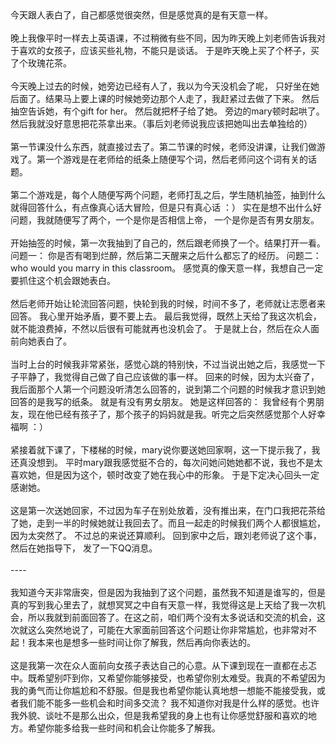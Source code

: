 <div id="sina_keyword_ad_area2" class="articalContent  ">
			<div>今天跟人表白了，自己都感觉很突然，但是感觉真的是有天意一样。</DIV>
<div><br /></DIV>
<div>晚上我像平时一样去上英语课，不过稍微有些不同，因为昨天晚上刘老师告诉我对于喜欢的女孩子，应该买些礼物，不能只是谈话。
于是昨天晚上买了个杯子，买了个玫瑰花茶。</DIV>
<div><br /></DIV>
<div>今天晚上过去的时候，她旁边已经有人了，我以为今天没机会了呢，
只好坐在她后面了。结果马上要上课的时候她旁边那个人走了，我赶紧过去做了下来。 然后抽空告诉她，有个gift for her。
然后就把杯子给了她。 旁边的mary顿时起哄了。 然后我就没好意思把花茶拿出来。（事后刘老师说我应该把她叫出去单独给的）</DIV>
<div><br /></DIV>
<div>
第一节课没什么东西，就直接过去了。第二节课的时候，老师没讲课，让我们做游戏了。第一个游戏是在老师给的纸条上随便写个词，然后老师问这个词有关的话题。</DIV>
<div><br /></DIV>
<div>第二个游戏是，每个人随便写两个问题，老师打乱之后，学生随机抽签，抽到什么就得回答什么，有点像真心话大冒险，但是只有真心话
：） 实在是想不出什么好问题，我就随便写了两个，一个是你是否相信上帝， 一个是你是否有男女朋友。</DIV>
<div><br /></DIV>
<div>开始抽签的时候，第一次我抽到了自己的，然后跟老师换了一个。结果打开一看。 问题一：
你是否有喝到烂醉，然后第二天醒来之后什么都忘了的经历。 问题二： who would you marry in this
classroom。 感觉真的像天意一样，我想自己一定要抓住这个机会跟她表白。</DIV>
<div><br /></DIV>
<div>然后老师开始让轮流回答问题，快轮到我的时候，时间不多了，老师就让志愿者来回答。 我心里开始矛盾，要不要上去。
最后我觉得，既然上天给了我这次机会，就不能浪费掉，不然以后很有可能就再也没机会了。 于是就上台，然后在众人面前向她表白了。</DIV>
<div><br /></DIV>
<div>当时上台的时候我非常紧张，感觉心跳的特别快，不过当说出她之后，我感觉一下子平静了，我觉得自己做了自己应该做的事一样。
回来的时候，因为太兴奋了，我后面那个人第一个问题没听清怎么回答的，说到第二个问题的时候我才意识到她回答的是我写的纸条。
就是有没有男女朋友。 她是这样回答的： 我曾经有个男朋友，现在他已经有孩子了，那个孩子的妈妈就是我。听完之后突然感觉那个人好幸福啊
：）</DIV>
<div><br /></DIV>
<div>紧接着就下课了，下楼梯的时候，mary说你要送她回家啊，这一下提示我了，我还真没想到。
平时mary跟我感觉挺不合的，每次问她问她她都不说，我也不是太喜欢她，但是因为这个，顿时改变了她在我心中的形象。
于是下定决心回头一定感谢她。</DIV>
<div><br /></DIV>
<div>
这是第一次送她回家，不过因为车子在别处放着，没有推出来，在门口我把花茶给了她，走到一半的时候她就让我回去了。而且一起走的时候我们两个人都很尴尬，因为太突然了。
不过总的来说还算顺利。 回到家中之后，跟刘老师说了这个事，然后在她指导下， 发了一下QQ消息。</DIV>
<div><br /></DIV>
<div>----</DIV>
<div><br /></DIV>
<div>
我知道今天非常唐突，但是因为我抽到了这个问题，虽然我不知道是谁写的，但是真的写到我心里去了，就想冥冥之中自有天意一样，我觉得这是上天给了我一次机会，所以我就到前面回答了。在这之前，咱们两个没有太多说话和交流的机会，这次就这么突然地说了，可能在大家面前回答这个问题让你非常尴尬，也非常对不起！我本来也是想多一些时间让你了解我，然后再向你表达的。</DIV>
<div><br /></DIV>
<div>
<div>
这是我第一次在众人面前向女孩子表达自己的心意。从下课到现在一直都在忐忑中。既希望别吓到你，又希望你能够接受，也希望你别太难受。我真的不希望因为我的勇气而让你尴尬和不舒服。但是我也希望你能认真地想一想能不能接受我，或者我们能不能多一些机会和时间多交流？
我不知道你对我是什么样的感觉。也许我外貌、谈吐不是那么出众，但是我希望我的身上也有让你感觉舒服和喜欢的地方。希望你能多给我一些时间和机会让你能多了解我。</DIV>
</DIV>
<div><br /></DIV>							
		</div>